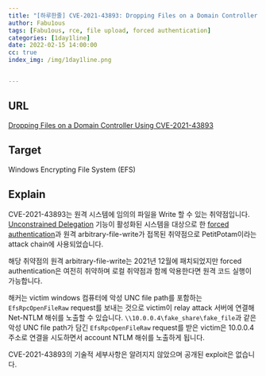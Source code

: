 ```yaml
---
title: "[하루한줄] CVE-2021-43893: Dropping Files on a Domain Controller"
author: Fabu1ous
tags: [Fabu1ous, rce, file upload, forced authentication]
categories: [1day1line]
date: 2022-02-15 14:00:00
cc: true
index_img: /img/1day1line.png


---
```




## URL

[Dropping Files on a Domain Controller Using CVE-2021-43893](https://www.rapid7.com/blog/post/2022/02/14/dropping-files-on-a-domain-controller-using-cve-2021-43893/)



## **Target**

Windows Encrypting File System (EFS)



## **Explain**

CVE-2021-43893는 원격 시스템에 임의의 파일을 Write 할 수 있는 취약점입니다. 	[Unconstrained Delegation](https://book.hacktricks.xyz/windows/active-directory-methodology/unconstrained-delegation) 기능이 활성화된 시스템을 대상으로 한 [forced authentication](https://attack.mitre.org/techniques/T1187/)과 원격 arbitrary-file-write가 접목된 취약점으로 PetitPotam이라는 attack chain에 사용되었습니다.

해당 취약점의 원격 arbitrary-file-write는 2021년 12월에 패치되었지만 forced authentication은 여전히 취약하며 로컬 취약점과 함께 악용한다면 원격 코드 실행이 가능합니다.

해커는 victim windows 컴퓨터에 악성 UNC file path를 포함하는 `EfsRpcOpenFileRaw` request를 보내는 것으로 victim이 relay attack 서버에 연결해 Net-NTLM 해쉬를 노출할 수 있습니다. `\\10.0.0.4\fake_share\fake_file`과 같은 악성 UNC file path가 담긴 `EfsRpcOpenFileRaw` request를 받은 victim은 10.0.0.4 주소로 연결을 시도하면서 account NTLM 해쉬를 노출하게 됩니다.

CVE-2021-43893의 기술적 세부사항은 알려지지 않았으며 공개된 exploit은 없습니다.




